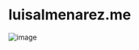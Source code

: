 # luisalmenarez.me

![image](https://github.com/user-attachments/assets/0d0cffdd-3a3c-4e18-9775-6ef6bd9acb13)
